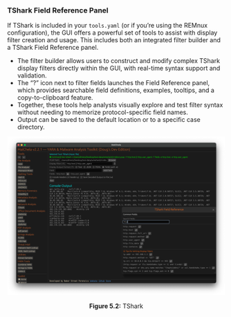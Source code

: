 ### TShark Field Reference Panel

If TShark is included in your `tools.yaml` (or if you’re using the REMnux configuration), the GUI offers a powerful set of tools to assist with display filter creation and usage. This includes both an integrated filter builder and a TShark Field Reference panel.

- The filter builder allows users to construct and modify complex TShark display filters directly within the GUI, with real-time syntax support and validation.
- The “?” icon next to filter fields launches the Field Reference panel, which provides searchable field definitions, examples, tooltips, and a copy-to-clipboard feature.
- Together, these tools help analysts visually explore and test filter syntax without needing to memorize protocol-specific field names.
- Output can be saved to the default location or to a specific case directory.

![TShark](../images/tshark.png)

<p align="center"><strong>Figure 5.2:</strong> TShark</p>